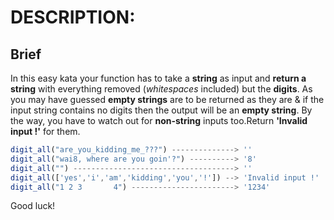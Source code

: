 # DESCRIPTION:

## Brief

In this easy kata your function has to take a **string** as input and **return a string** with everything removed (_whitespaces_ included) but the **digits**. As you may have guessed **empty strings** are to be returned as they are & if the input string contains no digits then the output will be an **empty string**. By the way, you have to watch out for **non-string** inputs too.Return **'Invalid input !'** for them.

```js
digit_all("are_you_kidding_me_???") --------------> ''
digit_all("wai8, where are you goin'?") ----------> '8'
digit_all("") ------------------------------------> ''
digit_all(['yes','i','am','kidding','you','!']) --> 'Invalid input !'
digit_all("1 2 3       4") -----------------------> '1234'
```

Good luck!
